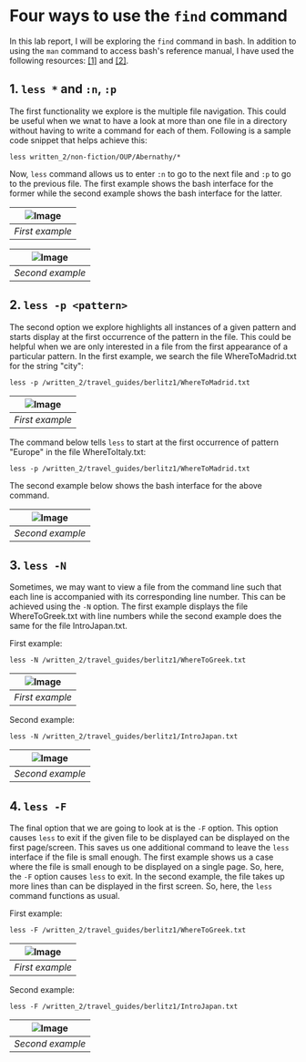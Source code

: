 # Four ways to use the `find` command

In this lab report, I will be exploring the `find` command in bash. In addition to using the `man` command to access bash's reference manual, I have used the following resources: [[1]](https://www.geeksforgeeks.org/less-command-linux-examples/) and [[2]](https://www.thegeekstuff.com/2010/02/unix-less-command-10-tips-for-effective-navigation/).

## 1. `less *` and `:n`, `:p`

The first functionality we explore is the multiple file navigation. This could be useful when we wnat to have a look at more than one file in a directory without having to write a command for each of them. Following is a sample code snippet that helps achieve this:

```
less written_2/non-fiction/OUP/Abernathy/*
```

Now, `less` command allows us to enter `:n` to go to the next file and `:p` to go to the previous file. The first example shows the bash interface for the former while the second example shows the bash interface for the latter.

| ![Image](a1.jpg) | 
|:--:| 
| *First example*

| ![Image](a2.jpg) | 
|:--:| 
| *Second example*

## 2. `less -p <pattern>`

The second option we explore highlights all instances of a given pattern and starts display at the first occurrence of the pattern in the file. This could be helpful when we are only interested in a file from the first appearance of a particular pattern. In the first example, we search the file WhereToMadrid.txt for the string "city":

```
less -p /written_2/travel_guides/berlitz1/WhereToMadrid.txt
```

| ![Image](d1.jpg) | 
|:--:| 
| *First example*

The command below tells `less` to start at the first occurrence of pattern "Europe" in the file WhereToItaly.txt:

```
less -p /written_2/travel_guides/berlitz1/WhereToMadrid.txt
```

The second example below shows the bash interface for the above command.

| ![Image](d2.jpg) | 
|:--:| 
| *Second example*

## 3. `less -N`

Sometimes, we may want to view a file from the command line such that each line is accompanied with its corresponding line number. This can be achieved using the `-N` option. The first example displays the file WhereToGreek.txt with line numbers while the second example does the same for the file IntroJapan.txt.

First example:

```
less -N /written_2/travel_guides/berlitz1/WhereToGreek.txt
```

| ![Image](b1.jpg) | 
|:--:| 
| *First example*

Second example:

```
less -N /written_2/travel_guides/berlitz1/IntroJapan.txt
```

| ![Image](b2.jpg) | 
|:--:| 
| *Second example*

## 4. `less -F`

The final option that we are going to look at is the `-F` option. This option causes `less` to exit if the given file to be displayed can be displayed on the first page/screen. This saves us one additional command to leave the `less` interface if the file is small enough. The first example shows us a case where the file is small enough to be displayed on a single page. So, here, the `-F` option causes `less` to exit. In the second example, the file takes up more lines than can be displayed in the first screen. So, here, the `less` command functions as usual.

First example:

```
less -F /written_2/travel_guides/berlitz1/WhereToGreek.txt
```

| ![Image](c1.jpg) | 
|:--:| 
| *First example*


Second example:

```
less -F /written_2/travel_guides/berlitz1/IntroJapan.txt
```

| ![Image](c2.jpg) | 
|:--:| 
| *Second example*
